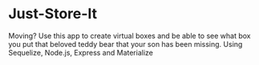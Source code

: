 # Just-Store-It
Moving? Use this app to create virtual boxes and be able to see what box you put that beloved teddy bear that your son has been missing. Using Sequelize, Node.js, Express and Materialize
